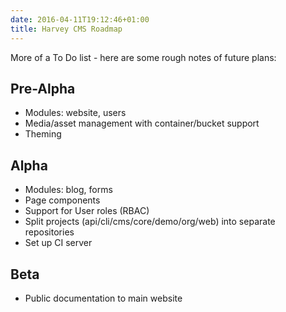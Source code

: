 ```yaml
---
date: 2016-04-11T19:12:46+01:00
title: Harvey CMS Roadmap
---
```


More of a To Do list - here are some rough notes of future plans:

## Pre-Alpha

* Modules: website, users
* Media/asset management with container/bucket support
* Theming

## Alpha

* Modules: blog, forms
* Page components
* Support for User roles (RBAC)
* Split projects (api/cli/cms/core/demo/org/web) into separate repositories
* Set up CI server

## Beta

* Public documentation to main website
